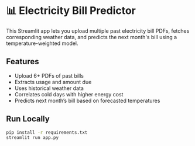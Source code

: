 # 📊 Electricity Bill Predictor

This Streamlit app lets you upload multiple past electricity bill PDFs, fetches corresponding weather data, and predicts the next month's bill using a temperature-weighted model.

## Features
- Upload 6+ PDFs of past bills
- Extracts usage and amount due
- Uses historical weather data
- Correlates cold days with higher energy cost
- Predicts next month’s bill based on forecasted temperatures

## Run Locally

```bash
pip install -r requirements.txt
streamlit run app.py
```
